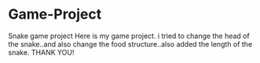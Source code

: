 # Game-Project
Snake game project
Here is my game project.
i tried to change the head of the snake..and also change the food structure..also added the length of the snake.
THANK YOU!
